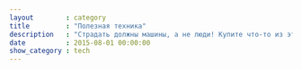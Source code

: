 ```yaml
---
layout        : category
title         : "Полезная техника"
description   : "Страдать должны машины, а не люди! Купите что-то из этой неубиваемой техники и заставьте ее работать за вас."
date          : 2015-08-01 00:00:00
show_category : tech
---
```

